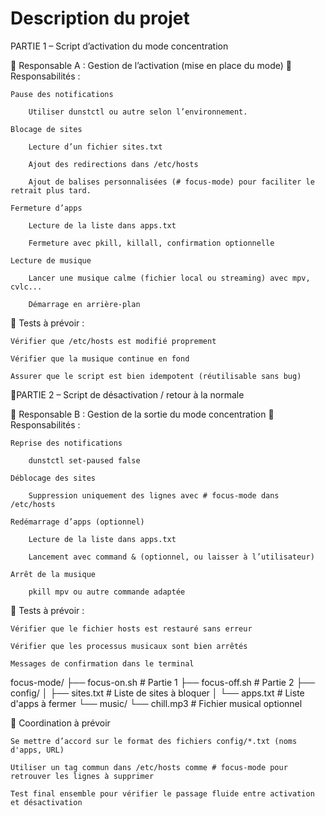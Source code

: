 # Description du projet

PARTIE 1 – Script d’activation du mode concentration

👤 Responsable A : Gestion de l’activation (mise en place du mode)
🔧 Responsabilités :

    Pause des notifications

        Utiliser dunstctl ou autre selon l’environnement.

    Blocage de sites

        Lecture d’un fichier sites.txt

        Ajout des redirections dans /etc/hosts

        Ajout de balises personnalisées (# focus-mode) pour faciliter le retrait plus tard.

    Fermeture d’apps

        Lecture de la liste dans apps.txt

        Fermeture avec pkill, killall, confirmation optionnelle

    Lecture de musique

        Lancer une musique calme (fichier local ou streaming) avec mpv, cvlc...

        Démarrage en arrière-plan

🧪 Tests à prévoir :

    Vérifier que /etc/hosts est modifié proprement

    Vérifier que la musique continue en fond

    Assurer que le script est bien idempotent (réutilisable sans bug)

🔸PARTIE 2 – Script de désactivation / retour à la normale

👤 Responsable B : Gestion de la sortie du mode concentration
🔧 Responsabilités :

    Reprise des notifications

        dunstctl set-paused false

    Déblocage des sites

        Suppression uniquement des lignes avec # focus-mode dans /etc/hosts

    Redémarrage d’apps (optionnel)

        Lecture de la liste dans apps.txt

        Lancement avec command & (optionnel, ou laisser à l’utilisateur)

    Arrêt de la musique

        pkill mpv ou autre commande adaptée

🧪 Tests à prévoir :

    Vérifier que le fichier hosts est restauré sans erreur

    Vérifier que les processus musicaux sont bien arrêtés

    Messages de confirmation dans le terminal
focus-mode/
├── focus-on.sh         # Partie 1
├── focus-off.sh        # Partie 2
├── config/
│   ├── sites.txt       # Liste de sites à bloquer
│   └── apps.txt        # Liste d'apps à fermer
└── music/
    └── chill.mp3       # Fichier musical optionnel

🧠 Coordination à prévoir

    Se mettre d’accord sur le format des fichiers config/*.txt (noms d'apps, URL)

    Utiliser un tag commun dans /etc/hosts comme # focus-mode pour retrouver les lignes à supprimer

    Test final ensemble pour vérifier le passage fluide entre activation et désactivation